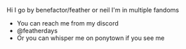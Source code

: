  Hi I go by benefactor/feather or neil
 I'm in multiple fandoms

- You can reach me from my discord
- @featherdays
- Or you can whisper me on ponytown if you see me

<!---
BENEFACTORAUTO/BENEFACTORAUTO is a ✨ special ✨ repository because its `README.md` (this file) appears on your GitHub profile.
You can click the Preview link to take a look at your changes.
--->
